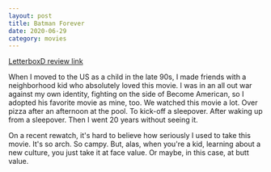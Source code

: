 ```yaml
---
layout: post
title: Batman Forever
date: 2020-06-29
category: movies
---
```

 
[LetterboxD review link](https://letterboxd.com/samarthbhaskar/film/batman-forever/)

When I moved to the US as a child in the late 90s, I made friends with a neighborhood kid who absolutely loved this movie. I was in an all out war against my own identity, fighting on the side of Become American, so I adopted his favorite movie as mine, too. We watched this movie a lot. Over pizza after an afternoon at the pool. To kick-off a sleepover. After waking up from a sleepover. Then I went 20 years without seeing it. 

On a recent rewatch, it's hard to believe how seriously I used to take this movie. It's so arch. So campy. But, alas, when you're a kid, learning about a new culture, you just take it at face value. Or maybe, in this case, at butt value. 

